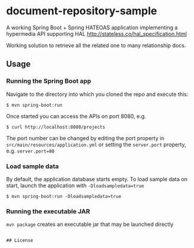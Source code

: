 # document-repository-sample

A working Spring Boot + Spring HATEOAS application implementing a hypermedia API supporting HAL <http://stateless.co/hal_specification.html>

Working solution to retrieve all the related one to many relationship docs. 
    
## Usage
### Running the Spring Boot app
Navigate to the directory into which you cloned the repo and execute this:
```
$ mvn spring-boot:run
```
  
Once started you can access the APIs on port 8080, e.g.
```
$ curl http://localhost:8080/projects
``` 
  
The port number can be changed by editing the port property in `src/main/resources/application.yml`  or setting the `server.port` property, e.g. `server.port=80`

  
### Load sample data

By default, the application database starts empty. 
To load sample data on start, launch the application with `-Dloadsampledata=true` 
```
$ mvn spring-boot:run -Dloadsampledata=true
```

### Running the executable JAR

`mvn package` creates an executable jar that may be launched directly

```

## License
